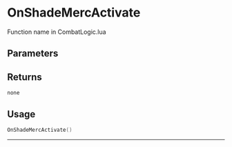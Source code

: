 # OnShadeMercActivate

Function name in CombatLogic.lua

## Parameters

## Returns

`none`

## Usage

```lua
OnShadeMercActivate()
```

---
